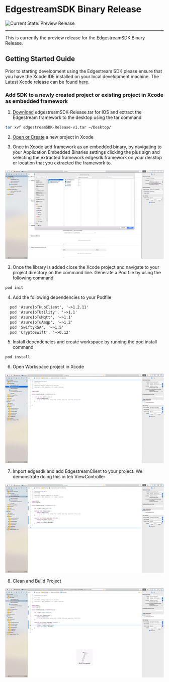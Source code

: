# EdgestreamSDK Binary Release

![Current State: Preview Release](https://img.shields.io/badge/Release-v1-green.svg) 

---


[//]: # (Image References)

[image1]: ./docs/embedded_framework.png "Embedded Framework"
[image2]: ./docs/configured_project.png "Configured Project"
[image3]: ./docs/added_client.png "Edgestream Client"
[image4]: ./docs/build_project.png "Clean and Build"

This is currently the preview release for the EdgestreamSDK Binary Release. 

## Getting Started Guide
Prior to starting development using the Edgestream SDK please ensure that you have the Xcode IDE installed on your local development machine.  The Latest Xcode release can be found [here](https://developer.apple.com/xcode/).

### Add SDK to a newly created project or existing project in Xcode as embedded framework
1. [Download](https://github.com/edgespace-io/Edgestream/blob/master/IOS/EdgestreamSDK-Release/edgestreamSDK-Release-v1.tar) edgestreamSDK-Release.tar for IOS and extract the Edgestream framework to the desktop using the tar command 
```bash
tar xvf edgestreamSDK-Release-v1.tar ~/Desktop/
```

2. [Open or Create](https://developer.apple.com/library/archive/referencelibrary/GettingStarted/DevelopiOSAppsSwift/BuildABasicUI.html#//apple_ref/doc/uid/TP40015214-CH5-SW3) a new project in Xcode

2. Once in Xcode add framework as an embedded binary, by navigating to your Application Embedded Binaries settings clicking the plus sign and selecting the extracted framework edgesdk.framework on your desktop or location that you extracted the framework to.

![alt text][image1]

3. Once the library is added close the Xcode project and navigate to your project directory on the command line. Generate a Pod file by using the following command
```bash
pod init
```

4. Add the following dependencies to your Podfile
```
  pod 'AzureIoTHubClient', '~>1.2.11'
  pod 'AzureIoTUtility', '~>1.1'
  pod 'AzureIoTuMqtt', '~>1.1'
  pod 'AzureIoTuAmqp', '~>1.2'
  pod 'SwiftyRSA', '~>1.5'
  pod 'CryptoSwift', '~>0.12'
```

5. Install dependencies and create workspace by running the pod install command
```bash
pod install
```

6. Open Workspace project in Xcode

![alt text][image2]

7. Import edgesdk and add EdgestreamClient to your project. We demonstrate doing this in teh ViewController

![alt text][image3]

8. Clean and Build Project

![alt text][image4]
